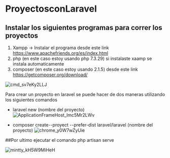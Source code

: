
# ProyectosconLaravel

## Instalar los siguientes programas para correr los proyectos

1)  Xampp -> Instalar el programa desde este link https://www.apachefriends.org/es/index.html
3)  php (en este caso estoy usando php 7.3.29)  si instalaste xaamp se instala automaticamente 
4)  composer (en este caso estoy usando 2.1.5) desde este link https://getcomposer.org/download/

![cmd_sv7eKy2LLJ](https://user-images.githubusercontent.com/17895688/129987263-c2f1c753-d0c9-426b-8801-2b8185626b5b.png)

Para crear un proyecto en laravel se puede hacer de dos maneras utilizando los siguientes comandos

- laravel new (nombre del proyecto)
   ![ApplicationFrameHost_lmc5Mr2LWv](https://user-images.githubusercontent.com/17895688/129988281-604e4115-607d-4f93-8d05-4fc5d4660c53.png)
   
- composer create--proyect --prefer-dist laravel/laravel (nombre del proyecto)
![chrome_y0W7wZyUie](https://user-images.githubusercontent.com/17895688/129988660-5b9c2739-541e-48cc-9932-55c948e27f8f.png)

##Por ultimo ejecutar el comando 
php artisan serve


![mintty_kH5W9MiHeH](https://user-images.githubusercontent.com/17895688/129988929-8a5349d0-9e83-4f98-92aa-a35a33570c2c.png)

